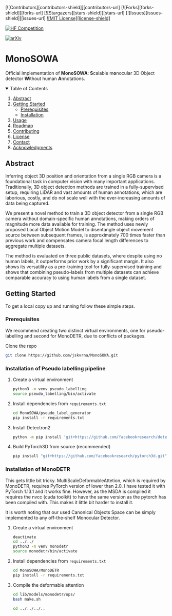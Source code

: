 <!-- PROJECT SHIELDS -->
[![Contributors][contributors-shield]][contributors-url]
[![Forks][forks-shield]][forks-url]
[![Stargazers][stars-shield]][stars-url]
[![Issues][issues-shield]][issues-url]
[![MIT License][license-shield]][license-url]

[![HF Competition][hf-shield]][hf-url]

[![arXiv][arxiv-shield]][arxiv-url]

<!-- ... existing definitions ... -->
[license-url]: https://github.com/jskvrna/MonoSOWA/blob/master/LICENSE.txt

<!-- Add these new definitions -->
[hf-shield]: https://img.shields.io/badge/HuggingFace%20Competition-1st%20Place-blue
[hf-url]: https://huggingface.co/spaces/usm3d/S23DR2025
[arxiv-shield]: https://img.shields.io/badge/arXiv-2405.12345-b31b1b.svg
[arxiv-url]: https://arxiv.org/abs/2501.09481

# MonoSOWA

Official implementation of **MonoSOWA**: **S**calable m**o**nocular 3D Object detector **W**ithout human **A**nnotations.

<!-- TABLE OF CONTENTS -->
<details open>
    <summary>Table of Contents</summary>
    <ol>
        <li>
            <a href="#Abstract">Abstract</a>
        </li>
        <li>
            <a href="#getting-started">Getting Started</a>
            <ul>
                <li><a href="#prerequisites">Prerequisites</a></li>
                <li><a href="#installation">Installation</a></li>
            </ul>
        </li>
        <li><a href="#usage">Usage</a></li>
        <li><a href="#roadmap">Roadmap</a></li>
        <li><a href="#contributing">Contributing</a></li>
        <li><a href="#license">License</a></li>
        <li><a href="#contact">Contact</a></li>
        <li><a href="#acknowledgments">Acknowledgments</a></li>
    </ol>
</details>

<!-- ABSTRACT -->
## Abstract

Inferring object 3D position and orientation from a single RGB camera is a foundational task in computer vision with many important applications. Traditionally, 3D object detection methods are trained in a fully-supervised setup, requiring LiDAR and vast amounts of human annotations, which are laborious, costly, and do not scale well with the ever-increasing amounts of data being captured.

We present a novel method to train a 3D object detector from a single RGB camera without domain-specific human annotations, making orders of magnitude more data available for training. The method uses newly proposed Local Object Motion Model to disentangle object movement source between subsequent frames, is approximately 700 times faster than previous work and compensates camera focal length differences to aggregate multiple datasets.

The method is evaluated on three public datasets, where despite using no human labels, it outperforms prior work by a significant margin. It also shows its versatility as a pre-training tool for fully-supervised training and shows that combining pseudo-labels from multiple datasets can achieve comparable accuracy to using human labels from a single dataset.

<!-- GETTING STARTED -->
## Getting Started

To get a local copy up and running follow these simple steps.

### Prerequisites

We recommend creating two distinct virtual environments, one for pseudo-labelling and second for MonoDETR, due to conflicts of packages.

Clone the repo

```sh
git clone https://github.com/jskvrna/MonoSOWA.git
```

### Installation of Pseudo labelling pipeline

1.  Create a virtual environment
    ```sh
    python3 -m venv pseudo_labelling
    source pseudo_labelling/bin/activate
    ```
2.  Install dependencies from `requirements.txt`
    ```sh
    cd MonoSOWA/pseudo_label_generator
    pip install -r requirements.txt
    ```
3.  Install Detectron2
    ```sh
    python -m pip install 'git+https://github.com/facebookresearch/detectron2.git'
    ```
4.  Build PyTorch3D from source (recommended)
    ```sh
    pip install "git+https://github.com/facebookresearch/pytorch3d.git"
    ```

### Installation of MonoDETR
This gets little bit tricky. MultiScaleDeformableAttetion, which is required by MonoDETR, requires PyTorch version of lower than 2.0. I have tested it with PyTorch 1.13.1 and it works fine. However, as the MSDA is compiled it requires the nvcc (cuda toolkit) to have the same version as the pytorch has been compiled with. This makes it little bit harder to install it. 

It is worth noting that our used Canonical Objects Space can be simply implemented to any off-the-shelf Monocular Detector.

1.  Create a virtual environment
    ```sh
    deactivate
    cd ../../
    python3 -m venv monodetr
    source monodetr/bin/activate
    ```
2.  Install dependencies from `requirements.txt`
    ```sh
    cd MonoSOWA/MonoDETR
    pip install -r requirements.txt
    ```
3. Compile the deformable attention
    ```sh
    cd lib/models/monodetr/ops/
    bash make.sh

    cd ../../../..
    ```
